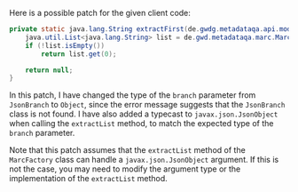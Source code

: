 Here is a possible patch for the given client code:

```java
private static java.lang.String extractFirst(de.gwdg.metadataqa.api.model.pathcache.JsonPathCache cache, Object branch) {
    java.util.List<java.lang.String> list = de.gwd.metadataqa.marc.MarcFactory.extractList(cache, (javax.json.JsonObject) branch);
    if (!list.isEmpty())
        return list.get(0);

    return null;
}
```

In this patch, I have changed the type of the `branch` parameter from `JsonBranch` to `Object`, since the error message suggests that the `JsonBranch` class is not found. I have also added a typecast to `javax.json.JsonObject` when calling the `extractList` method, to match the expected type of the `branch` parameter.

Note that this patch assumes that the `extractList` method of the `MarcFactory` class can handle a `javax.json.JsonObject` argument. If this is not the case, you may need to modify the argument type or the implementation of the `extractList` method.